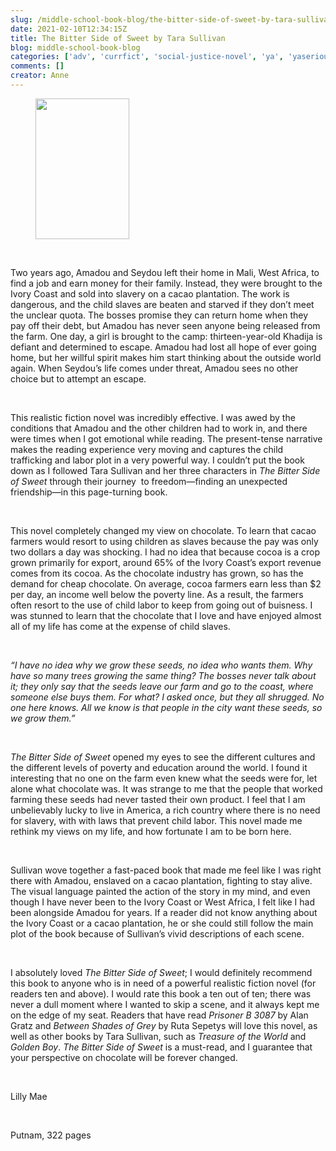 ```yaml
---
slug: /middle-school-book-blog/the-bitter-side-of-sweet-by-tara-sullivan
date: 2021-02-10T12:34:15Z
title: The Bitter Side of Sweet by Tara Sullivan
blog: middle-school-book-blog
categories: ['adv', 'currfict', 'social-justice-novel', 'ya', 'yaserious']
comments: []
creator: Anne
---
```


<div class="wp-block-image"><figure class="alignleft size-large is-resized"><img src="https://res.cloudinary.com/center-for-teaching-learning/image/upload/v1637513455/Bitter-Side-of-Sweet-Lilly-Mae-683x1024.jpg.jpg" alt="" class="wp-image-2020" width="150" height="225"/></figure></div>
<!-- /wp:image --><br /><!-- wp:paragraph -->
<p>Two years ago, Amadou and Seydou left their home in Mali, West Africa, to find a job and earn money for their family. Instead, they were brought to the Ivory Coast and sold into slavery on a cacao plantation. The work is dangerous, and the child slaves are beaten and starved if they don’t meet the unclear quota. The bosses promise they can return home when they pay off their debt, but Amadou has never seen anyone being released from the farm. One day, a girl is brought to the camp: thirteen-year-old Khadija is defiant and determined to escape. Amadou had lost all hope of ever going home, but her willful spirit makes him start thinking about the outside world again. When Seydou’s life comes under threat, Amadou sees no other choice but to attempt an escape.</p>
<!-- /wp:paragraph --><br /><!-- wp:paragraph -->
<p>This realistic fiction novel was incredibly effective. I was awed by the conditions that Amadou and the other children had to work in, and there were times when I got emotional while reading. The present-tense narrative makes the reading experience very moving and captures the child trafficking and labor plot in a very powerful way. I couldn’t put the book down as I followed Tara Sullivan and her three characters in <em>The Bitter Side of Sweet</em> through their journey  to freedom—finding an unexpected friendship—in this page-turning book.</p>
<!-- /wp:paragraph --><br /><!-- wp:paragraph -->
<p>This novel completely changed my view on chocolate. To learn that cacao farmers would resort to using children as slaves because the pay was only two dollars a day was shocking. I had no idea that because cocoa is a crop grown primarily for export, around 65% of the Ivory Coast’s export revenue comes from its cocoa. As the chocolate industry has grown, so has the demand for cheap chocolate. On average, cocoa farmers earn less than $2 per day, an income well below the poverty line. As a result, the farmers often resort to the use of child labor to keep from going out of buisness. I was stunned to learn that the chocolate that I love and have enjoyed almost all of my life has come at the expense of child slaves.</p>
<!-- /wp:paragraph --><br /><!-- wp:paragraph -->
<p><em>“I have no idea why we grow these seeds, no idea who wants them. Why have so many trees growing the same thing? The bosses never talk about it; they only say that the seeds leave our farm and go to the coast, where someone else buys them. For what? I asked once, but they all shrugged. No one here knows. All we know is that people in the city want these seeds, so we grow them.” </em></p>
<!-- /wp:paragraph --><br /><!-- wp:paragraph -->
<p><em>The Bitter Side of Sweet</em> opened my eyes to see the different cultures and the different levels of poverty and education around the world. I found it interesting that no one on the farm even knew what the seeds were for, let alone what chocolate was. It was strange to me that the people that worked farming these seeds had never tasted their own product. I feel that I am unbelievably lucky to live in America, a rich country where there is no need for slavery, with with laws that prevent child labor. This novel made me rethink my views on my life, and how fortunate I am to be born here.</p>
<!-- /wp:paragraph --><br /><!-- wp:paragraph -->
<p>Sullivan wove together a fast-paced book that made me feel like I was right there with Amadou, enslaved on a cacao plantation, fighting to stay alive. The visual language painted the action of the story in my mind, and even though I have never been to the Ivory Coast or West Africa, I felt like I had been alongside Amadou for years. If a reader did not know anything about the Ivory Coast or a cacao plantation, he or she could still follow the main plot of the book because of Sullivan’s vivid descriptions of each scene.</p>
<!-- /wp:paragraph --><br /><!-- wp:paragraph -->
<p>I absolutely loved <em>The Bitter Side of Sweet</em>; I would definitely recommend this book to anyone who is in need of a powerful realistic fiction novel (for readers ten and above). I would rate this book a ten out of ten; there was never a dull moment where I wanted to skip a scene, and it always kept me on the edge of my seat. Readers that have read <em>Prisoner B 3087</em> by Alan Gratz and <em>Between Shades of Grey</em> by Ruta Sepetys will love this novel, as well as other books by Tara Sullivan, such as <em>Treasure of the World</em> and <em>Golden Boy</em>. <em>The Bitter Side of Sweet</em> is a must-read, and I guarantee that your perspective on chocolate will be forever changed.</p>
<!-- /wp:paragraph --><br /><!-- wp:paragraph -->
<p>Lilly Mae</p>
<!-- /wp:paragraph --><br /><!-- wp:paragraph -->
<p>Putnam, 322 pages</p>
<!-- /wp:paragraph -->
